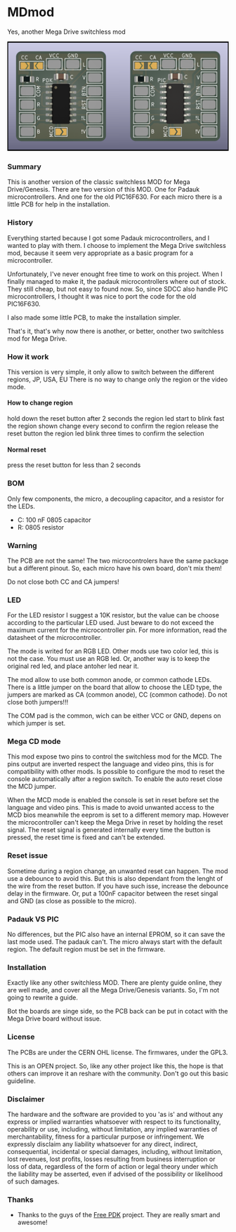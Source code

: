 # MDmod
Yes, another Mega Drive switchless mod

![Board](https://github.com/screwbreaker/MDmod/blob/main/PCBs.png?raw=true)

### Summary
This is another version of the classic switchless MOD for Mega Drive/Genesis.
There are two version of this MOD.
One for Padauk microcontrollers. And one for the old PIC16F630.
For each micro there is a little PCB for help in the installation.

### History
Everything started because I got some Padauk microcontrollers, and I wanted to play with them.
I choose to implement the Mega Drive switchless mod, because it seem very appropriate as a basic program for a microcontroller.

Unfortunately, I've never enought free time to work on this project.
When I finally managed to make it, the padauk microcontrollers where out of stock.
They still cheap, but not easy to found now.
So, since SDCC also handle PIC microcontrollers, I thought it was nice to port the code for the old PIC16F630.

I also made some little PCB, to make the installation simpler.

That's it, that's why now there is another, or better, onother two switchless mod for Mega Drive.

### How it work
This version is very simple, it only allow to switch between the different regions, JP, USA, EU
There is no way to change only the region or the video mode.

#### How to change region
hold down the reset button
after 2 seconds the region led start to blink fast
the region shown change every second
to confirm the region release the reset button
the region led blink three times to confirm the selection

#### Normal reset
press the reset button for less than 2 seconds

### BOM
Only few components, the micro, a decoupling capacitor, and a resistor for the LEDs.
- C: 100 nF 0805 capacitor
- R: 0805 resistor

### Warning
The PCB are not the same!
The two microcontrolers have the same package but a different pinout.
So, each micro have his own board, don't mix them!

Do not close both CC and CA jumpers!

### LED
For the LED resistor I suggest a 10K resistor, but the value can be choose according to the particular LED used.
Just beware to do not exceed the maximum current for the microcontroller pin.
For more information, read the datasheet of the microcontroller.

The mode is writed for an RGB LED.
Other mods use two color led, this is not the case. You must use an RGB led.
Or, another way is to keep the original red led, and place antoher led near it.

The mod allow to use both common anode, or common cathode LEDs.
There is a little jumper on the board that allow to choose the LED type, the jumpers are marked as CA (common anode), CC (common cathode).
Do not close both jumpers!!!

The COM pad is the common, wich can be either VCC or GND, depens on which jumper is set.

### Mega CD mode
This mod expose two pins to control the switchless mod for the MCD.
The pins output are inverted respect the language and video pins, this is for compatibility with other mods.
Is possible to configure the mod to reset the console automatically after a region switch.
To enable the auto reset close the MCD jumper.

When the MCD mode is enabled the console is set in reset before set the language and video pins.
This is made to avoid unwanted access to the MCD bios meanwhile the eeprom is set to a different memory map.
However the microcontroller can't keep the Mega Drive in reset by holding the reset signal.
The reset signal is generated internally every time the button is pressed, the reset time is fixed and can't be extended.

### Reset issue
Sometime during a region change, an unwanted reset can happen.
The mod use a debounce to avoid this. But this is also dependant from the lenght of the wire from the reset button.
If you have such isse, increase the debounce delay in the firmware. Or, put a 100nF capacitor between the reset singal and GND (as close as possible to the micro).

### Padauk VS PIC
No differences, but the PIC also have an internal EPROM, so it can save the last mode used.
The padauk can't. The micro always start with the default region. The default region must be set in the firmware.

### Installation
Exactly like any other switchless MOD.
There are plenty guide online, they are well made, and cover all the Mega Drive/Genesis variants.
So, I'm not going to rewrite a guide.

Bot the boards are singe side, so the PCB back can be put in cotact with the Mega Drive board without issue.

### License
The PCBs are under the CERN OHL license.
The firmwares, under the GPL3.

This is an OPEN project.
So, like any other project like this, the hope is that others can improve it an reshare with the community.
Don't go out this basic guideline.

### Disclaimer
The hardware and the software are provided to you 'as is' and without any express or implied warranties whatsoever with respect to its functionality, operability or use, including, without limitation, any implied warranties of merchantability, fitness for a particular purpose or infringement. We expressly disclaim any liability whatsoever for any direct, indirect, consequential, incidental or special damages, including, without limitation, lost revenues, lost profits, losses resulting from business interruption or loss of data, regardless of the form of action or legal theory under which the liability may be asserted, even if advised of the possibility or likelihood of such damages.

### Thanks
- Thanks to the guys of the [Free PDK](https://free-pdk.github.io/) project. They are really smart and awesome!

